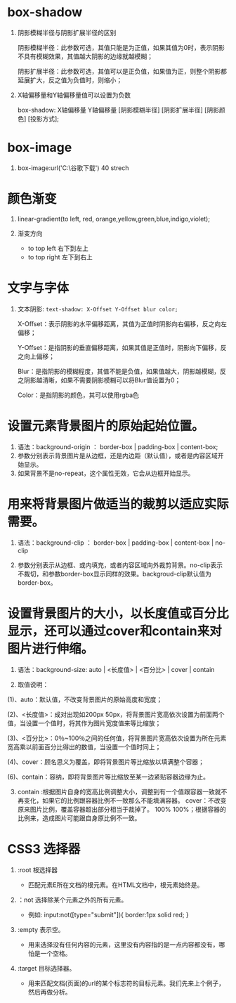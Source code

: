 
# box-shadow
1. 阴影模糊半径与阴影扩展半径的区别

    阴影模糊半径：此参数可选，其值只能是为正值，如果其值为0时，表示阴影不具有模糊效果，其值越大阴影的边缘就越模糊；

    阴影扩展半径：此参数可选，其值可以是正负值，如果值为正，则整个阴影都延展扩大，反之值为负值时，则缩小；
2. X轴偏移量和Y轴偏移量值可以设置为负数

    box-shadow: X轴偏移量 Y轴偏移量 [阴影模糊半径] [阴影扩展半径] [阴影颜色] [投影方式];



# box-image

1. box-image:url('C:\谷歌下载') 40 strech


# 颜色渐变

1. linear-gradient(to left, red, orange,yellow,green,blue,indigo,violet);

2. 渐变方向
    - to top left 右下到左上
    - to top right 左下到右上


# 文字与字体

1. 文本阴影: ``` text-shadow: X-Offset Y-Offset blur color; ```

    X-Offset：表示阴影的水平偏移距离，其值为正值时阴影向右偏移，反之向左偏移；      

    Y-Offset：是指阴影的垂直偏移距离，如果其值是正值时，阴影向下偏移，反之向上偏移；

    Blur：是指阴影的模糊程度，其值不能是负值，如果值越大，阴影越模糊，反之阴影越清晰，如果不需要阴影模糊可以将Blur值设置为0；

    Color：是指阴影的颜色，其可以使用rgba色



# 设置元素背景图片的原始起始位置。

1. 语法：background-origin ： border-box | padding-box | content-box;
2. 参数分别表示背景图片是从边框，还是内边距（默认值），或者是内容区域开始显示。
3. 如果背景不是no-repeat，这个属性无效，它会从边框开始显示。

# 用来将背景图片做适当的裁剪以适应实际需要。

1. 语法：background-clip ： border-box | padding-box | content-box | no-clip

2. 参数分别表示从边框、或内填充，或者内容区域向外裁剪背景。no-clip表示不裁切，和参数border-box显示同样的效果。backgroud-clip默认值为border-box。


# 设置背景图片的大小，以长度值或百分比显示，还可以通过cover和contain来对图片进行伸缩。

1. 语法：background-size: auto | <长度值> | <百分比> | cover | contain

2. 取值说明：

(1)、auto：默认值，不改变背景图片的原始高度和宽度；

(2)、<长度值>：成对出现如200px 50px，将背景图片宽高依次设置为前面两个值，当设置一个值时，将其作为图片宽度值来等比缩放；

(3)、<百分比>：0％~100％之间的任何值，将背景图片宽高依次设置为所在元素宽高乘以前面百分比得出的数值，当设置一个值时同上；

(4)、cover：顾名思义为覆盖，即将背景图片等比缩放以填满整个容器；

(6)、contain：容纳，即将背景图片等比缩放至某一边紧贴容器边缘为止。


3.  contain :根据图片自身的宽高比例调整大小，调整到有一个值跟容器一致就不再变化，如果它的比例跟容器比例不一致那么不能填满容器。
    cover：不改变原来图片比例，覆盖容器超出部分相当于裁掉了。
    100% 100%；根据容器的比例来，造成图片可能跟自身原比例不一致。




# CSS3 选择器
1. :root 根选择器
    - 匹配元素E所在文档的根元素。在HTML文档中，根元素始终是<html>。

2. ：not 选择除某个元素之外的所有元素。
    - 例如: input:not([type="submit"]){
                border:1px solid red;
            }

3. :empty 表示空。
    - 用来选择没有任何内容的元素，这里没有内容指的是一点内容都没有，哪怕是一个空格。

4. :target 目标选择器。
    - 用来匹配文档(页面)的url的某个标志符的目标元素。我们先来上个例子，然后再做分析。